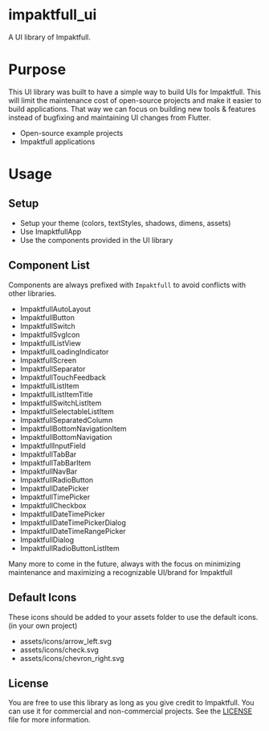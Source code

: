 # impaktfull_ui

A UI library of Impaktfull.

# Purpose

This UI library was built to have a simple way to build UIs for Impaktfull. This will limit the maintenance cost of open-source projects and make it easier to build applications. That way we can focus on building new tools & features instead of bugfixing and maintaining UI changes from Flutter.

- Open-source example projects
- Impaktfull applications

# Usage

## Setup

- Setup your theme (colors, textStyles, shadows, dimens, assets)
- Use ImapktfullApp
- Use the components provided in the UI library

## Component List

Components are always prefixed with `Impaktfull` to avoid conflicts with other libraries.

- ImpaktfullAutoLayout
- ImpaktfullButton
- ImpaktfullSwitch
- ImpaktfullSvgIcon
- ImpaktfullListView
- ImpaktfullLoadingIndicator
- ImpaktfullScreen
- ImpaktfullSeparator
- ImpaktfullTouchFeedback
- ImpaktfullListItem
- ImpaktfullListItemTitle
- ImpaktfullSwitchListItem
- ImpaktfullSelectableListItem
- ImpaktfullSeparatedColumn
- ImpaktfullBottomNavigationItem
- ImpaktfullBottomNavigation
- ImpaktfullInputField
- ImpaktfullTabBar
- ImpaktfullTabBarItem
- ImpaktfullNavBar
- ImpaktfullRadioButton
- ImpaktfullDatePicker
- ImpaktfullTimePicker
- ImpaktfullCheckbox
- ImpaktfullDateTimePicker
- ImpaktfullDateTimePickerDialog
- ImpaktfullDateTimeRangePicker
- ImpaktfullDialog
- ImpaktfullRadioButtonListItem

Many more to come in the future, always with the focus on minimizing maintenance and maximizing a recognizable UI/brand for Impaktfull

## Default Icons

These icons should be added to your assets folder to use the default icons. (in your own project)

- assets/icons/arrow_left.svg
- assets/icons/check.svg
- assets/icons/chevron_right.svg

## License

You are free to use this library as long as you give credit to Impaktfull. You can use it for commercial and non-commercial projects.  See the [LICENSE](LICENSE) file for more information.